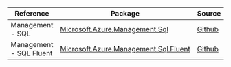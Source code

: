 | Reference | Package | Source |
|---|---|---|
|Management - SQL|[Microsoft.Azure.Management.Sql](https://www.nuget.org/packages/Microsoft.Azure.Management.Sql)|[Github](https://github.com/Azure/azure-sdk-for-net)|
|Management - SQL Fluent|[Microsoft.Azure.Management.Sql.Fluent](https://www.nuget.org/packages/Microsoft.Azure.Management.Sql.Fluent)|[Github](https://github.com/Azure/azure-sdk-for-net)|
